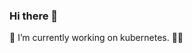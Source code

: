 ### Hi there 👋

<!--
**vgeorgework/vgeorgework** is a ✨ _special_ ✨ repository because its `README.md` (this file) appears on your GitHub profile.

Here are some ideas to get you started:
-->
🔭 I’m currently working on kubernetes. 👨‍🚀 


